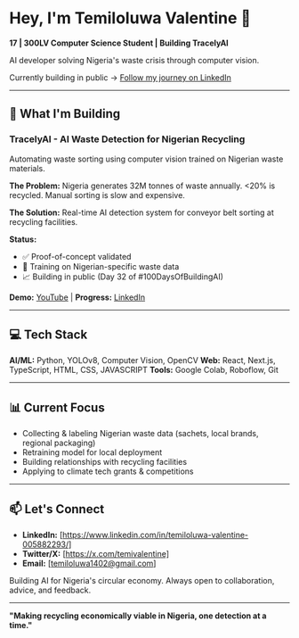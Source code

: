 # Hey, I'm Temiloluwa Valentine 🙂

**17 | 300LV Computer Science Student | Building TracelyAI**

AI developer solving Nigeria's waste crisis through computer vision.

Currently building in public → [Follow my journey on LinkedIn](https://www.linkedin.com/in/temiloluwa-valentine-005882293/)

---

## 🚀 What I'm Building

### TracelyAI - AI Waste Detection for Nigerian Recycling

Automating waste sorting using computer vision trained on Nigerian waste materials.

**The Problem:** Nigeria generates 32M tonnes of waste annually. <20% is recycled. Manual sorting is slow and expensive.

**The Solution:** Real-time AI detection system for conveyor belt sorting at recycling facilities.

**Status:**
- ✅ Proof-of-concept validated
- 🔄 Training on Nigerian-specific waste data
- 📈 Building in public (Day 32 of #100DaysOfBuildingAI)

**Demo:** [YouTube](https://youtube.com/shorts/RFjJ0TAUlVM?si=UScNILbmCq4xMvZB) | **Progress:** [LinkedIn](https://www.linkedin.com/in/temiloluwa-valentine-005882293/)

---

## 💻 Tech Stack

**AI/ML:** Python, YOLOv8, Computer Vision, OpenCV
**Web:** React, Next.js, TypeScript, HTML, CSS, JAVASCRIPT 
**Tools:** Google Colab, Roboflow, Git

---

## 📊 Current Focus

- Collecting & labeling Nigerian waste data (sachets, local brands, regional packaging)
- Retraining model for local deployment
- Building relationships with recycling facilities
- Applying to climate tech grants & competitions

---

## 📫 Let's Connect

- **LinkedIn:** [https://www.linkedin.com/in/temiloluwa-valentine-005882293/]
- **Twitter/X:** [https://x.com/temivalentine]  
- **Email:** [temiloluwa1402@gmail.com]

Building AI for Nigeria's circular economy. Always open to collaboration, advice, and feedback.

---

**"Making recycling economically viable in Nigeria, one detection at a time."**
